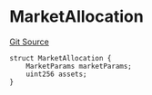 # MarketAllocation
[Git Source](https://github.com/Level-Money/contracts/blob/dc473999128bb60d87e479b557f6971af65ff8db/src/v2/interfaces/morpho/IMetaMorpho.sol)


```solidity
struct MarketAllocation {
    MarketParams marketParams;
    uint256 assets;
}
```

